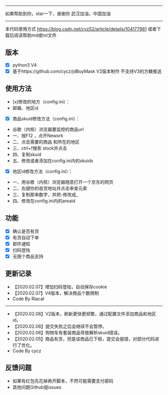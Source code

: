 ****
如果帮助到你，star一下，谢谢你
武汉加油，中国加油
****
本代码使用方式 https://blog.csdn.net/cyz52/article/details/104177981
或者下载后阅读帮助md或txt文件
## 版本
- [x] python3 V4
- [x] 基于https://github.com/cycz/jdBuyMask V2版本制作 不支持V3的方糖推送

## 使用方法
- [x]修改的地方（config.ini）：
-  邮箱、地区id

- [x] 商品skuid修改方法（config.ini）：
-  谷歌（内核）浏览器要监控的商品url
-  一、按F12 ，点开Nework
-  二、点击需要的商品 和所在的地区
-  三、ctrl+f搜索 stock并点击
-  四、复制skuid
-  五、修改或者添加在config.ini内的skuids

- [x] 地区id修改方法（config.ini）：
-  一、用谷歌（内核）浏览器随意打开一个京东的网页
-  二、右键你的收货地址并点击审查元素
-  三、复制那串数字，并把-修改成_
-  四、修改在config.ini内的areaid

## 功能
- [x] 确认是否有货
- [x] 有货自动下单
- [x] 邮件通知
- [x] 扫码登陆
- [x] 无限个商品支持

## 更新记录
- 【2020.02.07】增加扫码登陆，自动保存cookie
- 【2020.02.07】V4版本，解决商品个数限制
-   Code By Rlacat
------

- 【2020.02.06】V2版本，刷新更快更频繁，通过配置文件添加商品和地区id。
- 【2020.02.06】提交失败之后会继续不会暂停。
- 【2020.02.06】购物车有套装商品导致解析skuid错误。
- 【2020.02.05】商品有货，但是该商品已下柜，提交会报错，对部分代码进行了优化。
-   Code By cycz
## 反馈问题

- 如果有红包先花掉再开脚本，不然可能需要支付密码
- 其他问题Github提issues

